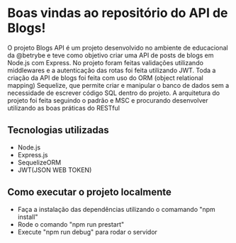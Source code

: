 # Boas vindas ao repositório do API de Blogs!

<p>O projeto Blogs API é um projeto desenvolvido no ambiente de educacional da @betrybe e teve como objetivo criar uma API de posts de blogs em Node.js com Express. No projeto foram feitas validações utilizando middlewares e a autenticação das rotas foi feita utilizando JWT. Toda a criação da API de blogs foi feita com uso do ORM (object relational mapping) Sequelize, que permite criar e manipular o banco de dados sem a necessidade de escrever código SQL dentro do projeto. A arquitetura do projeto foi feita seguindo o padrão e MSC e procurando desenvolver utilizando as boas práticas do RESTful</p>

## Tecnologias utilizadas

- Node.js
- Express.js
- SequelizeORM
- JWT(JSON WEB TOKEN)

## Como executar o projeto localmente

- Faça a instalação das dependências utilizando o comamando "npm install"
- Rode o comando "npm run prestart"
- Execute "npm run debug" para rodar o servidor
